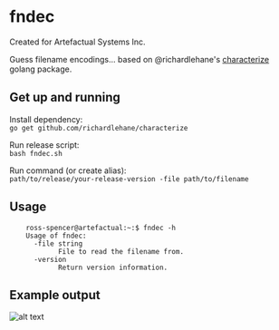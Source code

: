 # fndec

Created for Artefactual Systems Inc.

Guess filename encodings... based on @richardlehane's [characterize][char]
golang package.

## Get up and running

Install dependency:  
`go get github.com/richardlehane/characterize`  

Run release script:  
`bash fndec.sh`  

Run command (or create alias):  
`path/to/release/your-release-version -file path/to/filename`  


## Usage
```
    ross-spencer@artefactual:~:$ fndec -h
    Usage of fndec:
      -file string
    	    File to read the filename from.
      -version
    	    Return version information.

```
## Example output
![alt text][example-one]

[char]: https://github.com/richardlehane/characterize "Characterize Package"
[example-one]: docs/images/example-output.png "Example encoding detection"
